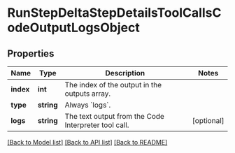 # RunStepDeltaStepDetailsToolCallsCodeOutputLogsObject

## Properties
Name | Type | Description | Notes
------------ | ------------- | ------------- | -------------
**index** | **int** | The index of the output in the outputs array. | 
**type** | **string** | Always &#x60;logs&#x60;. | 
**logs** | **string** | The text output from the Code Interpreter tool call. | [optional] 

[[Back to Model list]](../README.md#documentation-for-models) [[Back to API list]](../README.md#documentation-for-api-endpoints) [[Back to README]](../README.md)


